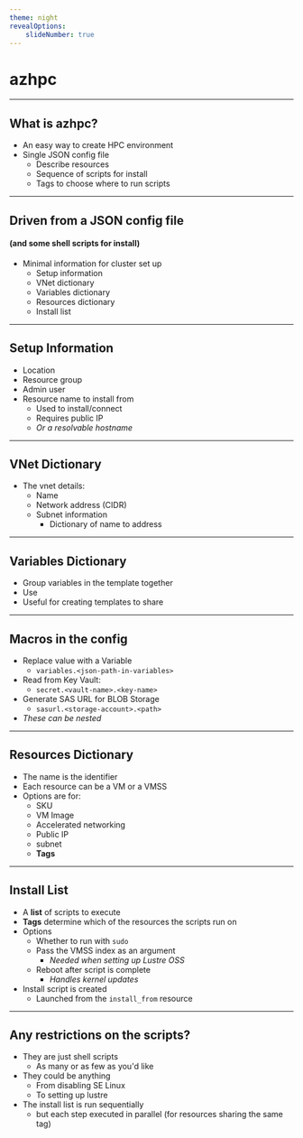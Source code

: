 ```yaml
---
theme: night
revealOptions:
    slideNumber: true
---
```


# azhpc

---

## What is azhpc?

* An easy way to create HPC environment
* Single JSON config file
  - Describe resources
  - Sequence of scripts for install
  - Tags to choose where to run scripts

---

## Driven from a JSON config file
#### (and some shell scripts for install)

* Minimal information for cluster set up
  - Setup information
  - VNet dictionary
  - Variables dictionary
  - Resources dictionary
  - Install list

----

## Setup Information

* Location
* Resource group
* Admin user
* Resource name to install from
  - Used to install/connect
  - Requires public IP
  - *Or a resolvable hostname*

----

## VNet Dictionary

* The vnet details:
  - Name
  - Network address (CIDR)
  - Subnet information
    - Dictionary of name to address

----

## Variables Dictionary

* Group variables in the template together
* Use 
* Useful for creating templates to share

----

## Macros in the config

* Replace value with a Variable
  - `variables.<json-path-in-variables>`
* Read from Key Vault:
  - `secret.<vault-name>.<key-name>`
* Generate SAS URL for BLOB Storage
  - `sasurl.<storage-account>.<path>`
* *These can be nested*

----

## Resources Dictionary

* The name is the identifier
* Each resource can be a VM or a VMSS
* Options are for:
  - SKU
  - VM Image
  - Accelerated networking
  - Public IP
  - subnet
  - **Tags**

----

## Install List

* A **list** of scripts to execute
* **Tags** determine which of the resources the scripts run on
* Options
  - Whether to run with `sudo`
  - Pass the VMSS index as an argument
    - *Needed when setting up Lustre OSS*
  - Reboot after script is complete
    - *Handles kernel updates*
* Install script is created
  - Launched from the `install_from` resource

----

## Any restrictions on the scripts?

* They are just shell scripts
  - As many or as few as you'd like
* They could be anything
  - From disabling SE Linux
  - To setting up lustre
* The install list is run sequentially
  - but each step executed in parallel (for resources sharing the same tag)
